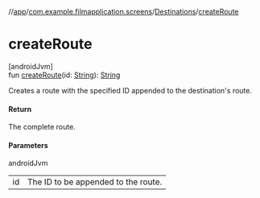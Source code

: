 //[app](../../../index.md)/[com.example.filmapplication.screens](../index.md)/[Destinations](index.md)/[createRoute](create-route.md)

# createRoute

[androidJvm]\
fun [createRoute](create-route.md)(id: [String](https://kotlinlang.org/api/latest/jvm/stdlib/kotlin/-string/index.html)): [String](https://kotlinlang.org/api/latest/jvm/stdlib/kotlin/-string/index.html)

Creates a route with the specified ID appended to the destination's route.

#### Return

The complete route.

#### Parameters

androidJvm

| | |
|---|---|
| id | The ID to be appended to the route. |

